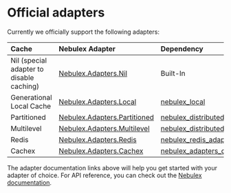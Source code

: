 # Official adapters

Currently we officially support the following adapters:

| Cache | Nebulex Adapter | Dependency |
|:------|:----------------|:-----------|
| Nil (special adapter to disable caching) | [Nebulex.Adapters.Nil][nil] | Built-In |
| Generational Local Cache | [Nebulex.Adapters.Local][la] | [nebulex_local][la] |
| Partitioned | [Nebulex.Adapters.Partitioned][pa] | [nebulex_distributed][pa] |
| Multilevel | [Nebulex.Adapters.Multilevel][ma] | [nebulex_distributed][ma] |
| Redis | [Nebulex.Adapters.Redis][nbx_redis] | [nebulex_redis_adapter][nbx_redis] |
| Cachex | [Nebulex.Adapters.Cachex][nbx_cachex] | [nebulex_adapters_cachex][nbx_cachex] |

[nil]: http://hexdocs.pm/nebulex/3.0.0-rc.1/Nebulex.Adapters.Nil.html
[la]: http://hexdocs.pm/nebulex_local/3.0.0-rc.1/Nebulex.Adapters.Local.html
[pa]: http://hexdocs.pm/nebulex_distributed/3.0.0-rc.1/Nebulex.Adapters.Partitioned.html
[ma]: http://hexdocs.pm/nebulex_distributed/3.0.0-rc.1/Nebulex.Adapters.Multilevel.html
[nbx_redis]: http://hexdocs.pm/nebulex_redis_adapter/3.0.0-rc.1/Nebulex.Adapters.Redis.html
[nbx_cachex]: http://hexdocs.pm/nebulex_adapters_cachex/3.0.0-rc.1/Nebulex.Adapters.Cachex.html

The adapter documentation links above will help you get started with your
adapter of choice. For API reference, you can check out the
[Nebulex documentation](http://hexdocs.pm/nebulex/3.0.0-rc.1/Nebulex.html).
